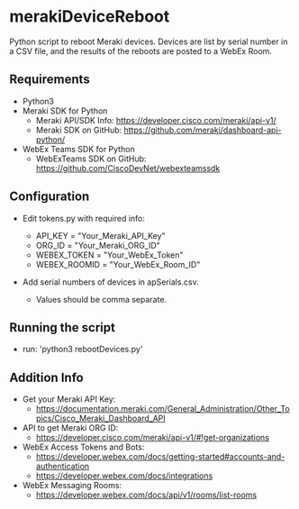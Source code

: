 # merakiDeviceReboot
Python script to reboot Meraki devices.  Devices are list by serial number in a CSV file, and the results of the reboots are posted to a WebEx Room.

## Requirements
* Python3
* Meraki SDK for Python
  * Meraki API/SDK Info: https://developer.cisco.com/meraki/api-v1/
  * Meraki SDK on GitHub: https://github.com/meraki/dashboard-api-python/
* WebEx Teams SDK for Python
  * WebExTeams SDK on GitHub: https://github.com/CiscoDevNet/webexteamssdk

## Configuration
* Edit tokens.py with required info:
  * API_KEY = "Your_Meraki_API_Key"
  * ORG_ID = "Your_Meraki_ORG_ID"
  * WEBEX_TOKEN = "Your_WebEx_Token"
  * WEBEX_ROOMID = "Your_WebEx_Room_ID"

* Add serial numbers of devices in apSerials.csv.  
  * Values should be comma separate.

## Running the script
* run: 'python3 rebootDevices.py'

## Addition Info
* Get your Meraki API Key:
  * https://documentation.meraki.com/General_Administration/Other_Topics/Cisco_Meraki_Dashboard_API
* API to get Meraki ORG ID:
  * https://developer.cisco.com/meraki/api-v1/#!get-organizations
* WebEx Access Tokens and Bots:
  * https://developer.webex.com/docs/getting-started#accounts-and-authentication
  * https://developer.webex.com/docs/integrations
* WebEx Messaging Rooms:
  * https://developer.webex.com/docs/api/v1/rooms/list-rooms
